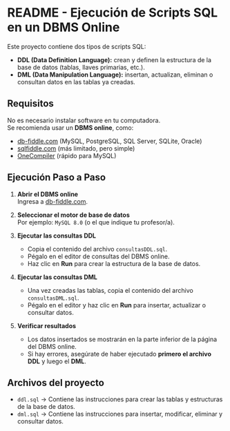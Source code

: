 # README - Ejecución de Scripts SQL en un DBMS Online

Este proyecto contiene dos tipos de scripts SQL:

- **DDL (Data Definition Language):** crean y definen la estructura de la base de datos (tablas, llaves primarias, etc.).
- **DML (Data Manipulation Language):** insertan, actualizan, eliminan o consultan datos en las tablas ya creadas.

## Requisitos

No es necesario instalar software en tu computadora.  
Se recomienda usar un **DBMS online**, como:

- [db-fiddle.com](https://db-fiddle.com/) (MySQL, PostgreSQL, SQL Server, SQLite, Oracle)
- [sqlfiddle.com](http://sqlfiddle.com/) (más limitado, pero simple)
- [OneCompiler](https://onecompiler.com/mysql) (rápido para MySQL)

## Ejecución Paso a Paso

1. **Abrir el DBMS online**  
   Ingresa a [db-fiddle.com](https://db-fiddle.com/).

2. **Seleccionar el motor de base de datos**  
   Por ejemplo: `MySQL 8.0` (o el que indique tu profesor/a).

3. **Ejecutar las consultas DDL**  
   - Copia el contenido del archivo `consultasDDL.sql`.
   - Pégalo en el editor de consultas del DBMS online.
   - Haz clic en **Run** para crear la estructura de la base de datos.

   

4. **Ejecutar las consultas DML**  
   - Una vez creadas las tablas, copia el contenido del archivo `consultasDML.sql`.
   - Pégalo en el editor y haz clic en **Run** para insertar, actualizar o consultar datos.


5. **Verificar resultados**  
   - Los datos insertados se mostrarán en la parte inferior de la página del DBMS online.
   - Si hay errores, asegúrate de haber ejecutado **primero el archivo DDL** y luego el **DML**.

## Archivos del proyecto

- `ddl.sql` → Contiene las instrucciones para crear las tablas y estructuras de la base de datos.
- `dml.sql` → Contiene las instrucciones para insertar, modificar, eliminar y consultar datos.

